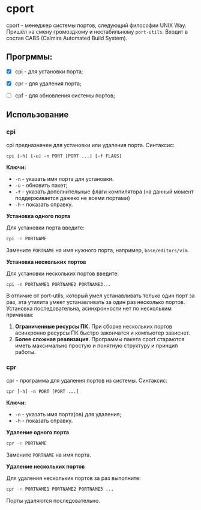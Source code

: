 # cport

cport - менеджер системы портов, следующий философии UNIX Way. Пришёл на смену громоздкому и нестабильному `port-utils`. Входит в состав CABS (Calmira Automated Build System).

## Прогрммы:

- [X] cpi - для установки порта;
- [X] cpr - для удаления порта;
- [ ] cpf - для обновления системы портов;


## Использование

### cpi

cpi предназначен для установки или удаления порта. Синтаксис:

```
cpi [-h] [-u] -n PORT [PORT ...] [-f FLAGS]
```

**Ключи:**

- `-n` - указать имя порта для установки.
- `-u` - обновить пакет;
- `-f` - указать дополнительные флаги компилятора (на данный момент поддерживается дажеко не всеми портами)
- `-h` - показать справку.

**Установка одного порта**

Для установки порта введите:

```bash
cpi -n PORTNAME
```

Замените `PORTNAME` на имя нужного порта, например, `base/editors/vim`.

**Установка нескольких портов**

Для установки нескольких портов введите:

```
cpi -n PORTNAME1 PORTNAME2 PORTNAME3...
```

В отличие от port-utils, который умел устанавливать только один порт за раз, эта утилита умеет устанавливать за один раз несколько портов. Установка последовательна, асинхронности нет по нескольким причинам:

1. **Ограниченные ресурсы ПК.** При сборке нескольких портов асинхронно ресурсы ПК быстро закончатся и компьютер зависнет.
2. **Более сложная реализация**. Программы пакета cport стараются иметь максимально простую и понятную структуру и принцип работы.

### cpr

cpr - программа для удаления портов из системы. Синтаксис:

```
cpr [-h] -n PORT [PORT ...]
```

**Ключи:**

- `-n` - указать имя порта(ов) для удаления;
- `-h` - показать справку.

**Удаление одного порта**

```bash
cpr -n PORTNAME
```

Замените `PORTNAME` на имя порта.

**Удаление нескольких портов**

Для удаления нескольких портов за раз выполните:

```bash
cpr -n PORTNAME1 PORTNAME2 PORTNAME3 ...
```

Порты удаляются последовательно.